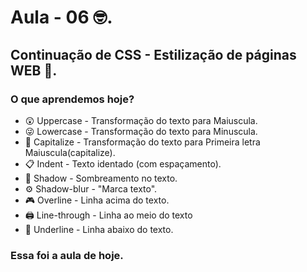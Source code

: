 # Aula - 06 🤓.
## Continuação de CSS - Estilização de páginas WEB 🦋.
### O que aprendemos hoje?

 - 😲 Uppercase - Transformação do texto para Maiuscula.
 - 😜 Lowercase - Transformação do texto para Minuscula.
 - 📓 Capitalize - Transformação do texto para Primeira letra Maiuscula(capitalize).
 - 📋 Indent - Texto identado (com espaçamento).
 - 🙂 Shadow - Sombreamento no texto.
 - ⚙  Shadow-blur - "Marca texto".
 - 🎮 Overline - Linha acima do texto.
 - 🖨  Line-through - Linha ao meio do texto
 - 👻 Underline - Linha abaixo do texto.

 ### Essa foi a aula de hoje.
